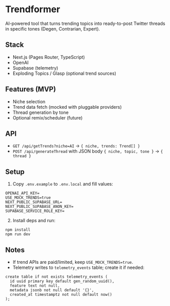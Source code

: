 # Trendformer

AI-powered tool that turns trending topics into ready-to-post Twitter threads in specific tones (Degen, Contrarian, Expert).

## Stack
- Next.js (Pages Router, TypeScript)
- OpenAI
- Supabase (telemetry)
- Exploding Topics / Glasp (optional trend sources)

## Features (MVP)
- Niche selection
- Trend data fetch (mocked with pluggable providers)
- Thread generation by tone
- Optional remix/scheduler (future)

## API
- `GET /api/getTrends?niche=AI` → `{ niche, trends: Trend[] }`
- `POST /api/generateThread` with JSON body `{ niche, topic, tone }` → `{ thread }`

## Setup
1. Copy `.env.example` to `.env.local` and fill values:
```
OPENAI_API_KEY=
USE_MOCK_TRENDS=true
NEXT_PUBLIC_SUPABASE_URL=
NEXT_PUBLIC_SUPABASE_ANON_KEY=
SUPABASE_SERVICE_ROLE_KEY=
```
2. Install deps and run:
```
npm install
npm run dev
```

## Notes
- If trend APIs are paid/limited, keep `USE_MOCK_TRENDS=true`.
- Telemetry writes to `telemetry_events` table; create it if needed:
```
create table if not exists telemetry_events (
  id uuid primary key default gen_random_uuid(),
  feature text not null,
  metadata jsonb not null default '{}',
  created_at timestamptz not null default now()
);
```
